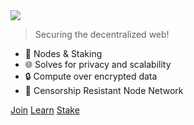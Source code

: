 <img src="_media/logo-blk.png" class="center">

> Securing the decentralized web!

- 🚀 Nodes & Staking
- 🌐 Solves for privacy and scalability
- 🔒 Compute over encrypted data
- 📶 Censorship Resistant Node Network

<div class="buttons">
  <a href="https://t.me/secretnodes" target="_blank"><span>Join</span></a>
  <a href="#/readme"><span>Learn</span></a>
  <a href="#/stake"><span>Stake</span></a>
</div>
